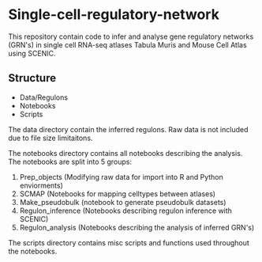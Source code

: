 # Single-cell-regulatory-network

This repository contain code to infer and analyse gene regulatory networks (GRN's) in single cell RNA-seq atlases Tabula Muris and Mouse Cell Atlas using SCENIC. 

## Structure
* Data/Regulons
* Notebooks
* Scripts

The data directory contain the inferred regulons. Raw data is not included due to file size limitaitons. 

The notebooks directory contains all notebooks describing the analysis.
The notebooks are split into 5 groups:
1. Prep_objects (Modifying raw data for import into R and Python enviorments)
2. SCMAP (Notebooks for mapping celltypes between atlases)
3. Make_pseudobulk (notebook to generate pseudobulk datasets)
4. Regulon_inference (Notebooks describing regulon inference with SCENIC)
5. Regulon_analysis (Notebooks describing the analysis of inferred GRN's)

The scripts directory contains misc scripts and functions used throughout the notebooks.



